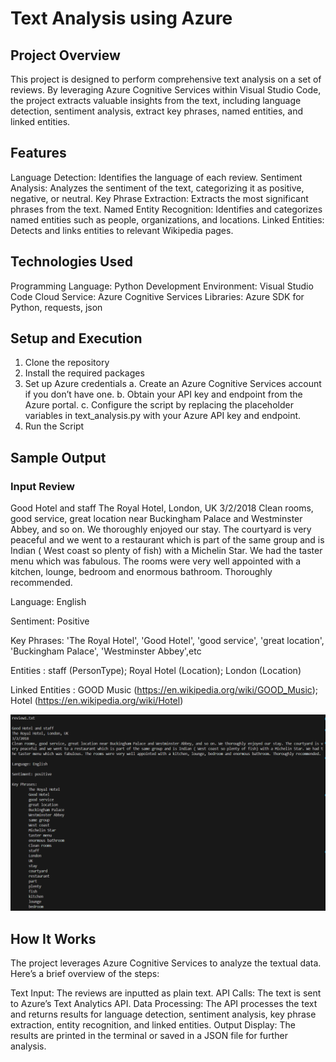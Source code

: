 # Text Analysis using Azure
## Project Overview
This project is designed to perform comprehensive text analysis on a set of reviews. By leveraging Azure Cognitive Services within Visual Studio Code, the project extracts valuable insights from the text, including language detection, sentiment analysis, extract key phrases, named entities, and linked entities.

## Features
Language Detection: Identifies the language of each review.
Sentiment Analysis: Analyzes the sentiment of the text, categorizing it as positive, negative, or neutral.
Key Phrase Extraction: Extracts the most significant phrases from the text.
Named Entity Recognition: Identifies and categorizes named entities such as people, organizations, and locations.
Linked Entities: Detects and links entities to relevant Wikipedia pages.

## Technologies Used
Programming Language: Python
Development Environment: Visual Studio Code
Cloud Service: Azure Cognitive Services
Libraries: Azure SDK for Python, requests, json

## Setup and Execution
1. Clone the repository
2. Install the required packages
3. Set up Azure credentials
    a. Create an Azure Cognitive Services account if you don’t have one.
    b. Obtain your API key and endpoint from the Azure portal.
    c. Configure the script by replacing the placeholder variables in text_analysis.py with your Azure API key and endpoint.
4. Run the Script

## Sample Output
### Input Review 
Good Hotel and staff
The Royal Hotel, London, UK
3/2/2018
Clean rooms, good service, great location near Buckingham Palace and Westminster Abbey, and so on. We thoroughly enjoyed our stay. The courtyard is very peaceful and we went to a restaurant which is part of the same group and is Indian ( West coast so plenty of fish) with a Michelin Star. We had the taster menu which was fabulous. The rooms were very well appointed with a kitchen, lounge, bedroom and enormous bathroom. Thoroughly recommended.

Language: English

Sentiment: Positive

Key Phrases: 'The Royal Hotel', 'Good Hotel', 'good service', 'great location', 'Buckingham Palace', 'Westminster Abbey',etc

Entities :
        staff (PersonType); Royal Hotel (Location); London (Location)

Linked Entities :
        GOOD Music (https://en.wikipedia.org/wiki/GOOD_Music);
        Hotel (https://en.wikipedia.org/wiki/Hotel)

![Review1_TextAnalysis](Text_Analysis/Reviews/Review1_Analysis.png)



## How It Works
The project leverages Azure Cognitive Services to analyze the textual data. Here’s a brief overview of the steps:

Text Input: The reviews are inputted as plain text.
API Calls: The text is sent to Azure’s Text Analytics API.
Data Processing: The API processes the text and returns results for language detection, sentiment analysis, key phrase extraction, entity recognition, and linked entities.
Output Display: The results are printed in the terminal or saved in a JSON file for further analysis.
